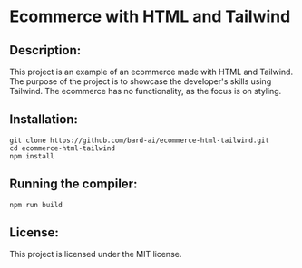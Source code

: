 # Ecommerce with HTML and Tailwind

## Description:
This project is an example of an ecommerce made with HTML and Tailwind. The purpose of the project is to showcase the developer's skills using Tailwind. The ecommerce has no functionality, as the focus is on styling.

## Installation:
```[language="bash"] 
git clone https://github.com/bard-ai/ecommerce-html-tailwind.git 
cd ecommerce-html-tailwind 
npm install
```

## Running the compiler:
```[language="bash"]
npm run build
```

## License:
This project is licensed under the MIT license.
